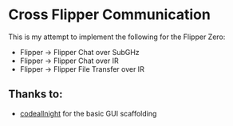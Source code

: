 # Cross Flipper Communication

This is my attempt to implement the following for the Flipper Zero:

- Flipper -> Flipper Chat over SubGHz
- Flipper -> Flipper Chat over IR
- Flipper -> Flipper File Transfer over IR


## Thanks to:
- [codeallnight](https://github.com/jamisonderek) for the basic GUI scaffolding
